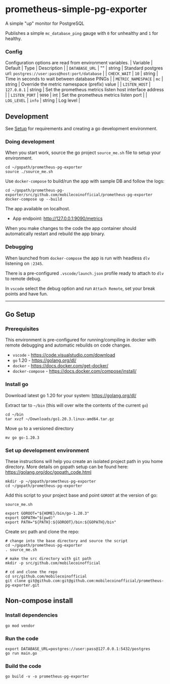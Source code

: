 # prometheus-simple-pg-exporter
A simple "up" monitor for PostgreSQL

Publishes a simple `mc_database_ping` gauge with `0` for unhealthy and `1` for healthy.

### Config

Configuration options are read from environment variables.
| Variable | Default | Type | Description |
| `DATABASE_URL` | "" | string | Standard postgres url: `postgres://user:pass@host:port/database` |
| `CHECK_WAIT` | `10` | string | Time in seconds to wait between database PINGs |
| `METRIC_NAMESPACE` | `mc` | string | Override the metric namespace (prefix) value |
| `LISTEN_HOST` | `127.0.0.1` | string | Set the prometheus metrics listen host interface address |
| `LISTEN_PORT` | `9090` | int | Set the prometheus metrics listen port |
| `LOG_LEVEL` | `info` | string | Log level |


## Development

See [Setup](#go_setup) for requirements and creating a go development environment.

### Doing development

When you start work, source the go project `source_me.sh` file to setup your environment.

```
cd ~/gopath/prometheus-pg-exporter
source ./source_me.sh
```

Use `docker-compose` to build/run the app with sample DB and follow the logs:

```
cd ~/gopath/prometheus-pg-exporter/src/github.com/mobilecoinofficial/prometheus-pg-exporter
docker-compose up --build
```

The app available on localhost.

* App endpoint: http://127.0.0.1:9090/metrics

When you make changes to the code the app container should automatically restart and rebuild the app binary.

### Debugging

When launched from `docker-compose` the app is run with headless `dlv` listening on `:2345`.

There is a pre-configured `.vscode/launch.json` profile ready to attach to `dlv` to remote debug.

In `vscode` select the debug option and run `Attach Remote`, set your break points and have fun.

---

## Go Setup

### Prerequisites

This environment is pre-configured for running/compiling in docker with remote debugging and automatic rebuilds on code changes.

- `vscode` - https://code.visualstudio.com/download
- `go` 1.20 - https://golang.org/dl/
- `docker` - https://docs.docker.com/get-docker/
- `docker-compose` - https://docs.docker.com/compose/install/

### Install go

Download latest go 1.20 for your system: https://golang.org/dl/

Extract tar to `~/bin` (this will over wite the contents of the current `go`)

```
cd ~/bin
tar xvzf ~/Downloads/go1.20.3.linux-amd64.tar.gz
```

Move `go` to a versioned directory

```
mv go go-1.20.3
```

### Set up development environment

These instructions will help you create an isolated project path in you home directory.  More details on gopath setup can be found here: https://golang.org/doc/gopath_code.html

```
mkdir -p ~/gopath/prometheus-pg-exporter
cd ~/gopath/prometheus-pg-exporter
```

Add this script to your project base and point `GOROOT` at the version of go:

`source_me.sh`

```
export GOROOT="${HOME}/bin/go-1.20.3"
export GOPATH="$(pwd)"
export PATH="${PATH}:${GOROOT}/bin:${GOPATH}/bin"
```

Create src path and clone the repo:

```
# change into the base directory and source the script
cd ~/gopath/prometheus-pg-exporter
. source_me.sh

# make the src directory with git path
mkdir -p src/github.com/mobilecoinofficial

# cd and clone the repo
cd src/github.com/mobilecoinofficial
git clone git@github.com:git@github.com:mobilecoinofficial/prometheus-pg-exporter.git
```

## Non-compose install

### Install dependencies

```
go mod vendor
```

### Run the code

```
export DATABASE_URL=postgres://user:pass@127.0.0.1:5432/postgres
go run main.go
```

### Build the code

```
go build -v -o prometheus-pg-exporter
```
